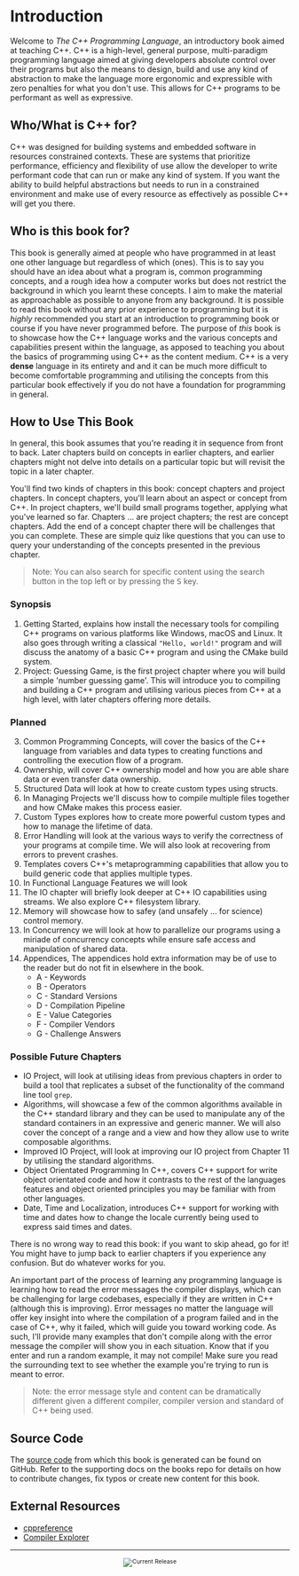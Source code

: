 # Introduction

Welcome to _The C++ Programming Language_, an introductory book aimed at teaching C++.
C++ is a high-level, general purpose, multi-paradigm programming language aimed at giving
developers absolute control over their programs but also the means to design, build and
use any kind of abstraction to make the language more ergonomic and expressible with zero
penalties for what you don't use. This allows for C++ programs to be performant as well
as expressive.

## Who/What is C++ for?

C++ was designed for building systems and embedded software in resources constrained
contexts. These are systems that prioritize performance, efficiency and flexibility of
use allow the developer to write performant code that can run or make any kind of system.
If you want the ability to build helpful abstractions but needs to run in a constrained
environment and make use of every resource as effectively as possible C++ will get you
there.

## Who is this book for?

This book is generally aimed at people who have programmed in at least one other language
but regardless of which (ones). This is to say you should have an idea about what a
program is, common programming concepts, and a rough idea how a computer works but does
not restrict the background in which you learnt these concepts. I aim to make the material
as approachable as possible to anyone from any background. It is possible to read this
book without any prior experience to programming but it is _highly_ recommended you start
at an introduction to programming book or course if you have never programmed before. The
purpose of _this_ book is to showcase how the C++ language works and the various concepts
and capabilities present within the language, as apposed to teaching you about the basics
of programming using C++ as the content medium. C++ is a very **dense** language in its
entirety and and it can be much more difficult to become comfortable programming and
utilising the concepts from this particular book effectively if you do not have a
foundation for programming in general.

## How to Use This Book

In general, this book assumes that you're reading it in sequence from front to back.
Later chapters build on concepts in earlier chapters, and earlier chapters might not delve
into details on a particular topic but will revisit the topic in a later chapter.

You'll find two kinds of chapters in this book: concept chapters and project chapters. In
concept chapters, you'll learn about an aspect or concept from C++. In project chapters,
we'll build small programs together, applying what you've learned so far. Chapters ...
are project chapters; the rest are concept chapters. Add the end of a concept chapter
there will be challenges that you can complete. These are simple quiz like questions that
you can use to query your understanding of the concepts presented in the previous chapter.

> Note: You can also search for specific content using the search button in the top left
> or by pressing the <kbd>S</kbd> key.

### Synopsis

1. Getting Started, explains how install the necessary tools for compiling C++ programs
on various platforms like Windows, macOS and Linux. It also goes through writing a
classical `"Hello, world!"` program and will discuss the anatomy of a basic C++ program
and using the CMake build system.
2. Project: Guessing Game, is the first project chapter where you will build a simple
'number guessing game'. This will introduce you to compiling and building a C++ program
and utilising various pieces from C++ at a high level, with later chapters offering more
details.

### Planned

3. Common Programming Concepts, will cover the basics of the C++ language from variables
and data types to creating functions and controlling the execution flow of a program.
4. Ownership, will cover C++ ownership model and how you are able share data or even
transfer data ownership.
5. Structured Data will look at how to create custom types using structs.
6. In Managing Projects we'll discuss how to compile multiple files together and how
CMake makes this process easier.
7. Custom Types explores how to create more powerful custom types and how to manage the
lifetime of data.
8. Error Handling will look at the various ways to verify the correctness of your
programs at compile time. We will also look at recovering from errors to prevent crashes.
9. Templates covers C++'s metaprogramming capabilities that allow you to build generic
code that applies multiple types.
10. In Functional Language Features we will look
11. The IO chapter will briefly look deeper at C++ IO capabilities using streams. We also
explore C++ filesystem library.
12. Memory will showcase how to safey (and unsafely ... for science) control memory.
13. In Concurrency we will look at how to parallelize our programs using a miriade of
concurrency concepts while ensure safe access and manipulation of shared data.
14. Appendices, The appendices hold extra information may be of use to the reader but do
not fit in elsewhere in the book.
    - A - Keywords
    - B - Operators
    - C - Standard Versions
    - D - Compilation Pipeline
    - E - Value Categories
    - F - Compiler Vendors
    - G - Challenge Answers

### Possible Future Chapters

- IO Project, will look at utilising ideas from previous chapters in order to build a
tool that replicates a subset of the functionality of the command line tool `grep`.
- Algorithms, will showcase a few of the common algorithms available in the C++
standard library and they can be used to manipulate any of the standard containers in an
expressive and generic manner. We will also cover the concept of a range and a view and
how they allow use to write composable algorithms.
- Improved IO Project, will look at improving our IO project from Chapter 11 by
utilising the standard algorithms.
- Object Orientated Programming In C++, covers C++ support for write object orientated
code and how it contrasts to the rest of the languages features and object oriented
principles you may be familiar with from other languages.
- Date, Time and Localization, introduces C++ support for working with time and dates
how to change the locale currently being used to express said times and dates.

There is no wrong way to read this book: if you want to skip ahead, go for it! You might
have to jump back to earlier chapters if you experience any confusion. But do whatever
works for you.

An important part of the process of learning any programming language is learning how to
read the error messages the compiler displays, which can be challenging for large
codebases, especially if they are written in C++ (although this is improving). Error
messages no matter the language will offer key insight into where the compilation of a
program failed and in the case of C++, why it failed, which will guide you toward working
code. As such, I'll provide many examples that don't compile along with the error message
the compiler will show you in each situation. Know that if you enter and run a random
example, it may not compile! Make sure you read the surrounding text to see whether the
example you're trying to run is meant to error.

> Note: the error message style and content can be dramatically different given a
> different compiler, compiler version and standard of C++ being used.

## Source Code

The [source code](https://github.com/oraqlle/cpp-book) from which this book is generated
can be found on GitHub. Refer to the supporting docs on the books repo for details on how
to contribute changes, fix typos or create new content for this book.

## External Resources

- [cppreference](https://en.cppreference.com/w/Main_Page)
- [Compiler Explorer](https://www.godbolt.org/)

---

<div style="font-size: 0.75em;">
  <center>
    <img src="https://img.shields.io/github/v/release/oraqlle/cpp-book?include_prereleases" alt="Current Release">
  </center>
</div>

